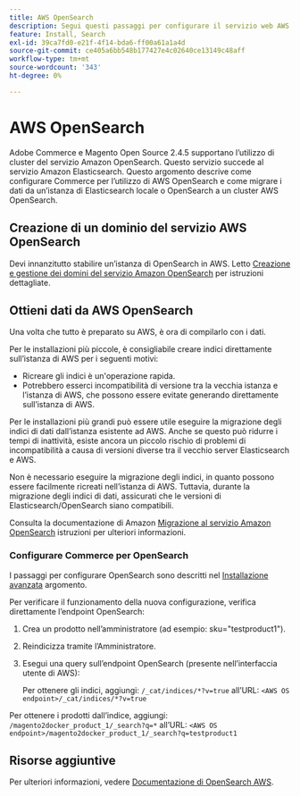 ```yaml
---
title: AWS OpenSearch
description: Segui questi passaggi per configurare il servizio web AWS OpenSearch per le installazioni locali di Adobe Commerce e Magento Open Source.
feature: Install, Search
exl-id: 39ca7fd0-e21f-4f14-bda6-ff00a61a1a4d
source-git-commit: ce405a6bb548b177427e4c02640ce13149c48aff
workflow-type: tm+mt
source-wordcount: '343'
ht-degree: 0%

---
```


# AWS OpenSearch

Adobe Commerce e Magento Open Source 2.4.5 supportano l’utilizzo di cluster del servizio Amazon OpenSearch. Questo servizio succede al servizio Amazon Elasticsearch. Questo argomento descrive come configurare Commerce per l’utilizzo di AWS OpenSearch e come migrare i dati da un’istanza di Elasticsearch locale o OpenSearch a un cluster AWS OpenSearch.

## Creazione di un dominio del servizio AWS OpenSearch

Devi innanzitutto stabilire un’istanza di OpenSearch in AWS.
Letto [Creazione e gestione dei domini del servizio Amazon OpenSearch](https://docs.aws.amazon.com/opensearch-service/latest/developerguide/createupdatedomains.html) per istruzioni dettagliate.

## Ottieni dati da AWS OpenSearch

Una volta che tutto è preparato su AWS, è ora di compilarlo con i dati.

Per le installazioni più piccole, è consigliabile creare indici direttamente sull’istanza di AWS per i seguenti motivi:

* Ricreare gli indici è un&#39;operazione rapida.
* Potrebbero esserci incompatibilità di versione tra la vecchia istanza e l’istanza di AWS, che possono essere evitate generando direttamente sull’istanza di AWS.

Per le installazioni più grandi può essere utile eseguire la migrazione degli indici di dati dall’istanza esistente ad AWS. Anche se questo può ridurre i tempi di inattività, esiste ancora un piccolo rischio di problemi di incompatibilità a causa di versioni diverse tra il vecchio server Elasticsearch e AWS.

Non è necessario eseguire la migrazione degli indici, in quanto possono essere facilmente ricreati nell’istanza di AWS.
Tuttavia, durante la migrazione degli indici di dati, assicurati che le versioni di Elasticsearch/OpenSearch siano compatibili.

Consulta la documentazione di Amazon [Migrazione al servizio Amazon OpenSearch](https://docs.aws.amazon.com/opensearch-service/latest/developerguide/migration.html) istruzioni per ulteriori informazioni.

### Configurare Commerce per OpenSearch

I passaggi per configurare OpenSearch sono descritti nel [Installazione avanzata](../../advanced.md) argomento.

Per verificare il funzionamento della nuova configurazione, verifica direttamente l’endpoint OpenSearch:

1. Crea un prodotto nell’amministratore (ad esempio: sku=&quot;testproduct1&quot;).
1. Reindicizza tramite l’Amministratore.
1. Esegui una query sull’endpoint OpenSearch (presente nell’interfaccia utente di AWS):

   Per ottenere gli indici, aggiungi: `/_cat/indices/*?v=true` all’URL:
   `<AWS OS endpoint>/_cat/indices/*?v=true`

Per ottenere i prodotti dall’indice, aggiungi: `/magento2docker_product_1/_search?q=*` all’URL:
`<AWS OS endpoint>/magento2docker_product_1/_search?q=testproduct1`

## Risorse aggiuntive

Per ulteriori informazioni, vedere [Documentazione di OpenSearch AWS](https://docs.aws.amazon.com/opensearch-service/index.html).
